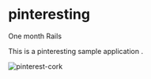 # pinteresting
One month Rails

This is a pinteresting sample application .

![pinterest-cork](https://cloud.githubusercontent.com/assets/3957860/13331957/673daba4-dbc5-11e5-9462-19c58265cc30.jpg)

